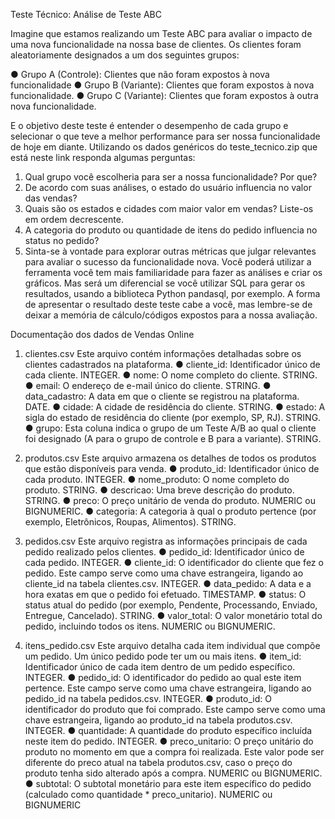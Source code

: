 Teste Técnico: Análise de Teste ABC

Imagine que estamos realizando um Teste ABC para avaliar o impacto de uma nova
funcionalidade na nossa base de clientes. Os clientes foram aleatoriamente
designados a um dos seguintes grupos:

● Grupo A (Controle): Clientes que não foram expostos à nova funcionalidade
● Grupo B (Variante): Clientes que foram expostos à nova funcionalidade.
● Grupo C (Variante): Clientes que foram expostos à outra nova
funcionalidade.

E o objetivo deste teste é entender o desempenho de cada grupo e selecionar o que
teve a melhor performance para ser nossa funcionalidade de hoje em diante.
Utilizando os dados genéricos do teste_tecnico.zip que está neste link responda
algumas perguntas:

1. Qual grupo você escolheria para ser a nossa funcionalidade? Por que?
2. De acordo com suas análises, o estado do usuário influencia no valor das
vendas?
3. Quais são os estados e cidades com maior valor em vendas? Liste-os em
ordem decrescente.
4. A categoria do produto ou quantidade de itens do pedido influencia no status
no pedido?
5. Sinta-se à vontade para explorar outras métricas que julgar relevantes para
avaliar o sucesso da funcionalidade nova.
Você poderá utilizar a ferramenta você tem mais familiaridade para fazer as análises
e criar os gráficos. Mas será um diferencial se você utilizar SQL para gerar os
resultados, usando a biblioteca Python pandasql, por exemplo. A forma de
apresentar o resultado deste teste cabe a você, mas lembre-se de deixar a memória
de cálculo/códigos expostos para a nossa avaliação.

Documentação dos dados de Vendas Online

1. clientes.csv
Este arquivo contém informações detalhadas sobre os clientes cadastrados na
plataforma.
● cliente_id: Identificador único de cada cliente. INTEGER.
● nome: O nome completo do cliente. STRING.
● email: O endereço de e-mail único do cliente. STRING.
● data_cadastro: A data em que o cliente se registrou na plataforma. DATE.
● cidade: A cidade de residência do cliente. STRING.
● estado: A sigla do estado de residência do cliente (por exemplo, SP, RJ).
STRING.
● grupo: Esta coluna indica o grupo de um Teste A/B ao qual o cliente foi
designado (A para o grupo de controle e B para a variante). STRING.

2. produtos.csv
Este arquivo armazena os detalhes de todos os produtos que estão disponíveis para
venda.
● produto_id: Identificador único de cada produto. INTEGER.
● nome_produto: O nome completo do produto. STRING.
● descricao: Uma breve descrição do produto. STRING.
● preco: O preço unitário de venda do produto. NUMERIC ou BIGNUMERIC.
● categoria: A categoria à qual o produto pertence (por exemplo, Eletrônicos,
Roupas, Alimentos). STRING.

3. pedidos.csv
Este arquivo registra as informações principais de cada pedido realizado pelos
clientes.
● pedido_id: Identificador único de cada pedido. INTEGER.
● cliente_id: O identificador do cliente que fez o pedido. Este campo serve
como uma chave estrangeira, ligando ao cliente_id na tabela clientes.csv.
INTEGER.
● data_pedido: A data e a hora exatas em que o pedido foi efetuado.
TIMESTAMP.
● status: O status atual do pedido (por exemplo, Pendente, Processando,
Enviado, Entregue, Cancelado). STRING.
● valor_total: O valor monetário total do pedido, incluindo todos os itens.
NUMERIC ou BIGNUMERIC.

4. itens_pedido.csv
Este arquivo detalha cada item individual que compõe um pedido. Um único pedido
pode ter um ou mais itens.
● item_id: Identificador único de cada item dentro de um pedido específico.
INTEGER.
● pedido_id: O identificador do pedido ao qual este item pertence. Este campo
serve como uma chave estrangeira, ligando ao pedido_id na tabela
pedidos.csv. INTEGER.
● produto_id: O identificador do produto que foi comprado. Este campo serve
como uma chave estrangeira, ligando ao produto_id na tabela produtos.csv.
INTEGER.
● quantidade: A quantidade do produto específico incluída neste item do
pedido. INTEGER.
● preco_unitario: O preço unitário do produto no momento em que a compra
foi realizada. Este valor pode ser diferente do preco atual na tabela
produtos.csv, caso o preço do produto tenha sido alterado após a compra.
NUMERIC ou BIGNUMERIC.
● subtotal: O subtotal monetário para este item específico do pedido
(calculado como quantidade * preco_unitario). NUMERIC ou BIGNUMERIC
